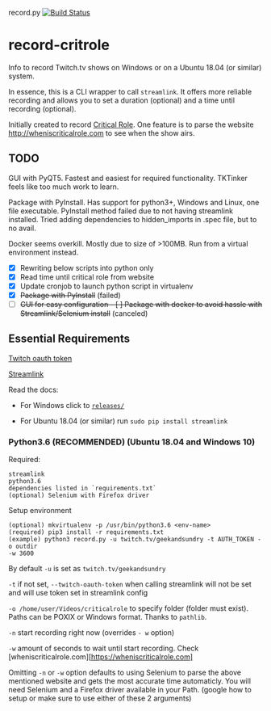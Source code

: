 record.py [![Build Status](https://travis-ci.com/MoskiMBA/record-critrole.svg?branch=master)](https://travis-ci.com/MoskiMBA/record-critrole)
# record-critrole
Info to record Twitch.tv shows on Windows or on a Ubuntu 18.04 (or similar)
system.

In essence, this is a CLI wrapper to call `streamlink`. It offers more reliable
recording and allows you to set a duration (optional) and a time until
recording (optional).

Initially created to record [Critical Role](https://critrole.com). One feature is to parse the website http://wheniscriticalrole.com to see when the show airs.


## TODO

GUI with PyQT5. Fastest and easiest for required functionality. TKTinker feels
like too much work to learn.

Package with PyInstall. Has support for python3+, Windows and Linux, one file
executable. PyInstall method failed due to not having streamlink installed.
Tried adding dependencies to hidden_imports in .spec file, but to no avail.

Docker seems overkill. Mostly due to size of >100MB. Run from a virtual environment instead. 

- [x] Rewriting below scripts into python only
- [x] Read time until critical role from website
- [x] Update cronjob to launch python script in virtualenv
- [x] ~~Package with PyInstall~~ (failed)
- [ ] ~~GUI for easy configuration - [ ] Package with docker to avoid hassle with Streamlink/Selenium install~~ (canceled)

## Essential Requirements
[Twitch oauth token](https://twitchapps.com/tmi/)

[Streamlink](https://github.com/streamlink/streamlink)

Read the docs:
* For Windows click to [`releases/`](https://github.com/streamlink/streamlink/releases)

* For Ubuntu 18.04 (or similar) run `sudo pip install streamlink`

### Python3.6 (**RECOMMENDED**) (Ubuntu 18.04 and Windows 10)

Required:
```
streamlink
python3.6 
dependencies listed in `requirements.txt` 
(optional) Selenium with Firefox driver
```

Setup environment
```
(optional) mkvirtualenv -p /usr/bin/python3.6 <env-name> 
(required) pip3 install -r requirements.txt
(example) python3 record.py -u twitch.tv/geekandsundry -t AUTH_TOKEN -o outdir
-w 3600
```
By default `-u` is set as `twitch.tv/geekandsundry`

`-t` if not set, `--twitch-oauth-token` when calling streamlink will not be set and will use token set in streamlink config

`-o /home/user/Videos/criticalrole` to specify folder (folder must exist). Paths can be POXIX or Windows format. Thanks to `pathlib`.

`-n` start recording right now (overrides `- w` option)

`-w` amount of seconds to wait until start recording. Check
[wheniscriticalrole.com][https://wheniscriticalrole.com]

Omitting `-n` or `-w` option defaults to using Selenium to parse the above
mentioned website and gets the most accurate time automaticly. You will need
Selenium and a Firefox driver available in your Path. (google how to setup or
make sure to use either of these 2 arguments)
